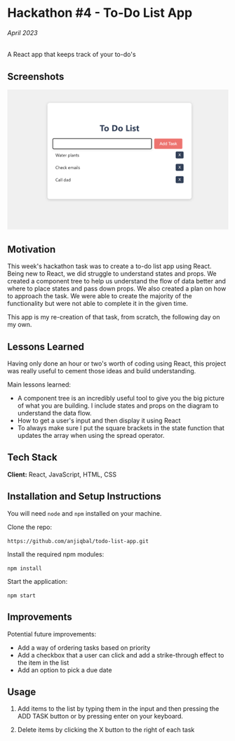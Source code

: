 # Hackathon #4 - To-Do List App
###### April 2023

A React app that keeps track of your to-do's

## Screenshots

![To do list app Screenshot](https://github.com/anjiqbal/todo-list-app/blob/main/images/Screenshot.png)

## Motivation

This week's hackathon task was to create a to-do list app using React. Being new to React, we did struggle to understand states and props. We created a component tree to help us understand the flow of data better and where to place states and pass down props. We also created a plan on how to approach the task. We were able to create the majority of the functionality but were not able to complete it in the given time.

This app is my re-creation of that task, from scratch, the following day on my own.

## Lessons Learned

Having only done an hour or two's worth of coding using React, this project was really useful to cement those ideas and build understanding.

Main lessons learned:

- A component tree is an incredibly useful tool to give you the big picture of what you are building. I include states and props on the diagram to understand the data flow.
- How to get a user's input and then display it using React
- To always make sure I put the square brackets in the state function that updates the array when using the spread operator.

## Tech Stack

**Client:** React, JavaScript, HTML, CSS

## Installation and Setup Instructions

You will need `node` and `npm` installed on your machine.

Clone the repo:

`https://github.com/anjiqbal/todo-list-app.git`

Install the required npm modules:

`npm install`

Start the application:

`npm start`

## Improvements

Potential future improvements:

- Add a way of ordering tasks based on priority
- Add a checkbox that a user can click and add a strike-through effect to the item in the list
- Add an option to pick a due date

## Usage

1. Add items to the list by typing them in the input and then pressing the ADD TASK button or by pressing enter on your keyboard.

2. Delete items by clicking the X button to the right of each task
